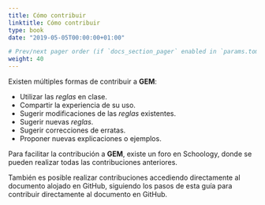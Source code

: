 ```yaml
---
title: Cómo contribuir
linktitle: Cómo contribuir
type: book
date: "2019-05-05T00:00:00+01:00"

# Prev/next pager order (if `docs_section_pager` enabled in `params.toml**)
weight: 40
---
```


Existen múltiples formas de contribuir a **GEM**:

- Utilizar las *reglas* en clase.
- Compartir la experiencia de su uso.
- Sugerir modificaciones de las *reglas* existentes.
- Sugerir nuevas *reglas*.
- Sugerir correcciones de erratas.
- Proponer nuevas explicaciones o ejemplos.

Para facilitar la contribución a **GEM**, existe un foro en Schoology, donde se pueden realizar todas las contribuciones anteriores.

También es posible realizar contribuciones accediendo directamente al documento alojado en GitHub, siguiendo los pasos de esta guía para contribuir directamente al documento en GitHub.
